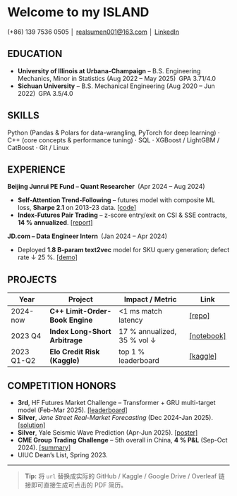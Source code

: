 # Welcome to my ISLAND

(+86) 139 7536 0505 │ [realsumen001@163.com](mailto:realsumen001@163.com) │ [LinkedIn](https://www.linkedin.com/in/shumeng-zhang-a54292204)

## EDUCATION

* **University of Illinois at Urbana-Champaign** – B.S. Engineering Mechanics, Minor in Statistics (Aug 2022 – May 2025) GPA 3.71/4.0
* **Sichuan University** – B.S. Mechanical Engineering (Aug 2020 – Jun 2022) GPA 3.5/4.0

## SKILLS

Python (Pandas & Polars for data-wrangling, PyTorch for deep learning) · C++ (core concepts & performance tuning) · SQL · XGBoost / LightGBM / CatBoost · Git / Linux

## EXPERIENCE

**Beijing Junrui PE Fund – Quant Researcher** (Apr 2024 – Aug 2024)

* **Self-Attention Trend-Following** – futures model with composite ML loss, **Sharpe 2.1** on 2013-23 data. [\[code\]](url)
* **Index-Futures Pair Trading** – z-score entry/exit on CSI & SSE contracts, **14 % annualized**. [\[report\]](url)

**JD.com – Data Engineer Intern** (Jan 2024 – Apr 2024)

* Deployed **1.8 B-param text2vec** model for SKU query generation; defect rate ↓ 25 %. [\[demo\]](url)

## PROJECTS

| Year       | Project                         | Impact / Metric             | Link                |
| ---------- | ------------------------------- | --------------------------- | ------------------- |
| 2024-now   | **C++ Limit-Order-Book Engine** | <1 ms match latency         | [\[repo\]](url)     |
| 2023 Q4    | **Index Long-Short Arbitrage**  | 17 % annualized, 35 % vol ↓ | [\[notebook\]](url) |
| 2023 Q1-Q2 | **Elo Credit Risk (Kaggle)**    | top 1 % leaderboard         | [\[kaggle\]](url)   |

## COMPETITION HONORS

* **3rd**, HF Futures Market Challenge – Transformer + GRU multi-target model (Feb-Mar 2025). [\[leaderboard\]](url)
* **Silver**, *Jane Street Real-Market Forecasting* (Dec 2024-Jan 2025). [\[solution\]](url)
* **Silver**, Yale Seismic Wave Prediction (Apr-Jun 2025). [\[poster\]](url)
* **CME Group Trading Challenge** – 5th overall in China, **4 % P\&L** (Sep-Oct 2024). [\[summary\]](url)
* UIUC Dean’s List, Spring 2023.

---

> **Tip:** 将 `url` 替换成实际的 GitHub / Kaggle / Google Drive / Overleaf 链接即可直接生成可点击的 PDF 简历。
